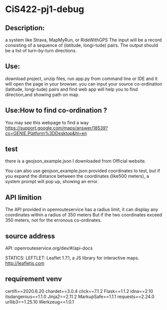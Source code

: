 # CiS422-pj1-debug

 
## Description:

a system like Strava, MapMyRun, or RideWithGPS
The input will be a record consisting of a sequence of (latitude, longi-tude) pairs.
The output should be a list of turn-by-turn directions.
  

  
## Use:

download project, unzip files, run app.py from command line or IDE and it will open the page in your browser.
you can input your source co-ordination (latitude, longi-tude) pairs and find web app will help you to find direction,and showing path on map.

## Use:How to find co-ordination ?

You may see this webpage to find a way
https://support.google.com/maps/answer/18539?co=GENIE.Platform%3DDesktop&hl=en



## test

there is a geojson_example.json I downloaded from Official website. 

You can also use geojson_example.json provided coordinates to test, but if you expand the distance between the coordinates (like500 meters), a system prompt will pop up, showing an error.



## API limition
The API provided in openrouteservice has a radius limit, it can display any coordinates within a radius of 350 meters
But if the two coordinates exceed 350 meters, not for the erronous co-ordinates.




## source address

API :openrouteservice.org/dev/#/api-docs

STATICS:  LEFTLET: Leaflet 1.7.1, a JS library for interactive maps. http://leafletjs.com



## requirement venv

certifi==2020.6.20
chardet==3.0.4
click==7.1.2
Flask==1.1.2
idna==2.10
itsdangerous==1.1.0
Jinja2==2.11.2
MarkupSafe==1.1.1
requests==2.24.0
urllib3==1.25.10
Werkzeug==1.0.1

 
